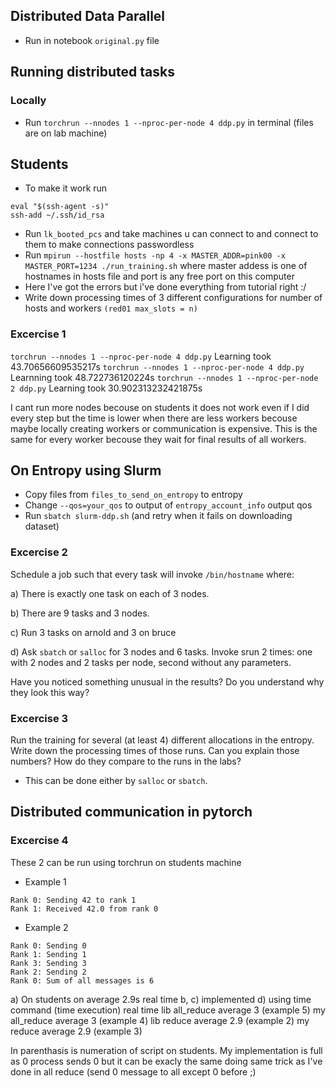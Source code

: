 ## Distributed Data Parallel
- Run in notebook `original.py` file

## Running distributed tasks
### Locally

- Run `torchrun --nnodes 1 --nproc-per-node 4 ddp.py` in terminal (files are on lab machine)

## Students
- To make it work run
```
eval "$(ssh-agent -s)"
ssh-add ~/.ssh/id_rsa
```
- Run `lk_booted_pcs` and take machines u can connect to and connect to them to make connections passwordless
- Run `mpirun --hostfile hosts -np 4 -x MASTER_ADDR=pink00 -x MASTER_PORT=1234 ./run_training.sh` where master addess is one of hostnames in hosts file and port is any free port on this computer
- Here I've got the errors but i've done everything from tutorial right :/
- Write down processing times of 3 different configurations for number of hosts and workers `(red01 max_slots = n)`

### Excercise 1
`torchrun --nnodes 1 --nproc-per-node 4 ddp.py`
Learning took 43.70656609535217s
`torchrun --nnodes 1 --nproc-per-node 4 ddp.py`
Learnning took 48.722736120224s
`torchrun --nnodes 1 --nproc-per-node 2 ddp.py`
Learning took 30.902313232421875s

I cant run more nodes becouse on students it does not work even if I did every step but the time is lower
when there are less workers becouse maybe locally creating workers or communication is expensive. This is the same for every worker becouse they wait for final results of all workers.

## On Entropy using Slurm
- Copy files from `files_to_send_on_entropy` to entropy
- Change `--qos=your_qos` to output of `entropy_account_info` output qos
- Run `sbatch slurm-ddp.sh` (and retry when it fails on downloading dataset)

### Excercise 2
Schedule a job such that every task will invoke `/bin/hostname` where:

a) There is exactly one task on each of 3 nodes.

b) There are 9 tasks and 3 nodes.

c) Run 3 tasks on arnold and 3 on bruce

d) Ask `sbatch` or `salloc` for 3 nodes and 6 tasks. Invoke srun 2 times: one with 2 nodes and 2 tasks per node, second without any parameters.

Have you noticed something unusual in the results? Do you understand why they look this way?

### Excercise 3

Run the training for several (at least 4) different allocations in the entropy. Write down the processing times of those runs. Can you explain those numbers? How do they compare to the runs in the labs?

- This can be done either by `salloc` or `sbatch`.

## Distributed communication in pytorch
### Excercise 4
These 2 can be run using torchrun on students machine

- Example 1
```
Rank 0: Sending 42 to rank 1
Rank 1: Received 42.0 from rank 0
```
- Example 2
```
Rank 0: Sending 0
Rank 1: Sending 1
Rank 3: Sending 3
Rank 2: Sending 2
Rank 0: Sum of all messages is 6
```
a) On students on average 2.9s real time
b, c) implemented
d) using time command (time execution)
real time lib all_reduce average 3 (example 5)
my all_reduce average 3 (example 4)
lib reduce average 2.9 (example 2)
my reduce average 2.9 (example 3)

In parenthasis is numeration of script on students.
My implementation is full as 0 process sends 0 but it can be exacly the same doing same trick as I've
done in all reduce (send 0 message to all except 0 before ;) 